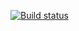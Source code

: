 [![Build status](https://ci.appveyor.com/api/projects/status/cv25w38ajp5uhddu?svg=true)](https://ci.appveyor.com/project/ElenaAnanich/1-ci)
